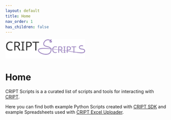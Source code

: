 ```yaml
---
layout: default
title: Home
nav_order: 1
has_children: false
---
```


<div>
  <img width="250" src="/assets/images/criptscripts-logo.svg" alt="CRIPT Scripts logo">
</div>

# Home

CRIPT Scripts is a a curated list of scripts and tools for interacting with [CRIPT](https://criptapp.org).

Here you can find both example Python Scripts created with [CRIPT SDK](https://pypi.org/project/cript/) and example Spreadsheets used with [CRIPT Excel Uploader](https://c-accel-cript.github.io/cript-excel-uploader/).